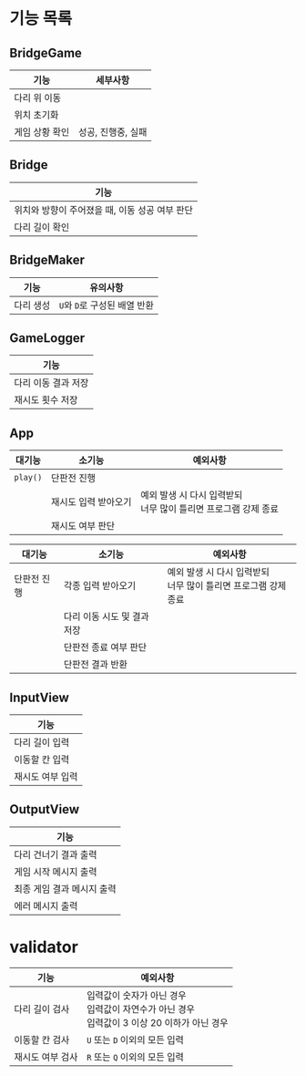# 기능 목록

## BridgeGame
| 기능 | 세부사항 |
|-|-|
| 다리 위 이동 ||
| 위치 초기화 ||
| 게임 상황 확인 | 성공, 진행중, 실패 |

## Bridge
| 기능 |
|-|
| 위치와 방향이 주어졌을 때, 이동 성공 여부 판단 |
| 다리 길이 확인 |

## BridgeMaker
| 기능 | 유의사항 |
|-|-|
| 다리 생성 | `U`와 `D`로 구성된 배열 반환 |

## GameLogger
| 기능 |
|-|
| 다리 이동 결과 저장 |
| 재시도 횟수 저장 |

## App
| 대기능 | 소기능 | 예외사항 |
|-|-|-|
| `play()` | 단판전 진행 |
|| 재시도 입력 받아오기 | 예외 발생 시 다시 입력받되<br/>너무 많이 틀리면 프로그램 강제 종료 |
|| 재시도 여부 판단 |

| 대기능 | 소기능 | 예외사항 |
|-|-|-|
| 단판전 진행 | 각종 입력 받아오기 | 예외 발생 시 다시 입력받되<br/>너무 많이 틀리면 프로그램 강제 종료 |
|| 다리 이동 시도 및 결과 저장 |
|| 단판전 종료 여부 판단 |
|| 단판전 결과 반환 |

## InputView
| 기능 |
|-|
| 다리 길이 입력 |
| 이동할 칸 입력 |
| 재시도 여부 입력 |

## OutputView
| 기능 |
|-|
| 다리 건너기 결과 출력 |
| 게임 시작 메시지 출력 |
| 최종 게임 결과 메시지 출력 |
| 에러 메시지 출력 |

# validator
| 기능 | 예외사항 |
|-|-|
| 다리 길이 검사 | 입력값이 숫자가 아닌 경우 <br/> 입력값이 자연수가 아닌 경우 <br/> 입력값이 3 이상 20 이하가 아닌 경우 |
| 이동할 칸 검사 | `U` 또는 `D` 이외의 모든 입력 |
| 재시도 여부 검사 | `R` 또는 `Q` 이외의 모든 입력 |